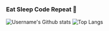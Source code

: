 ### Eat Sleep Code Repeat 🤖

![Username's Github stats](https://github-readme-stats.vercel.app/api?username=mossicrue&theme=radical&show_icons=true)
![Top Langs](https://github-readme-stats.vercel.app/api/top-langs/?username=mossicrue&exclude_repo=BDLab&layout=compact&theme=radical)
